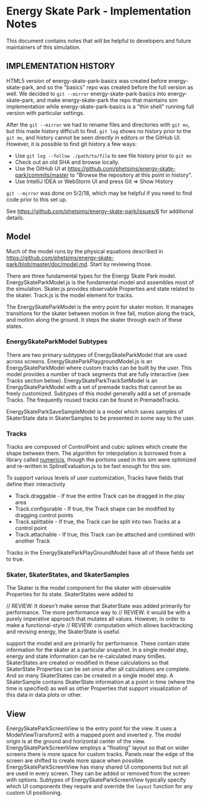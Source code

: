 # Energy Skate Park - Implementation Notes

This document contains notes that will be helpful to developers and future maintainers of this simulation.

## IMPLEMENTATION HISTORY
HTML5 version of energy-skate-park-basics was created before energy-skate-park, and so the "basics" repo was created
before the full version as well. We decided to `git --mirror` energy-skate-park-basics into energy-skate-park, and make
energy-skate-park the repo that maintains sim implementation while energy-skate-park-basics is a "thin shell" running
full version with particular settings.

After the `git --mirror` we had to rename files and directories with `git mv`, but this made history difficult to find.
`git log` shows no history prior to the `git mv`, and history cannot be seen directly in editors or the GitHub UI.
However, it is possible to find git history a few ways:
 - Use `git log --follow ./path/to/file` to see file history prior to `git mv`
 - Check out an old SHA and browse locally.
 - Use the GitHub UI at https://github.com/phetsims/energy-skate-park/commits/master to "Browse the repository at this point in history".
 - Use IntelliJ IDEA or WebStorm UI and press Git => Show History

`git --mirror` was done on 5/2/18, which may be helpful if you need to find code prior to this set up.

See https://github.com/phetsims/energy-skate-park/issues/6 for additional details.

## Model

Much of the model runs by the physical equations described in https://github.com/phetsims/energy-skate-park/blob/master/doc/model.md. Start
by reviewing those.

There are three fundamental types for the Energy Skate Park model. EnergySkateParkModel.js is the fundamental model and
assembles most of the simulation. Skater.js provides observable Properties and state related to the skater.
Track.js is the model element for tracks.

The EnergySkateParkModel is the entry point for skater motion. It manages transitions for the skater between motion
in free fall, motion along the track, and motion along the ground. It steps the skater through each of these states.

### EnergySkateParkModel Subtypes
There are two primary subtypes of EnergySkateParkModel that are used across screens. EnergySkateParkPlaygroundModel.js
is an EnergySkateParkModel where custom tracks can be built by the user. This model provides a number of track segments that are fully
interactive (see Tracks section below). EnergySkateParkTrackSetModel is an EnergySkateParkModel with a set of premade tracks that cannot be as freely customized. Subtypes of this model
generally add a set of premade Tracks. The frequently reused tracks can be found in PremadeTracks.

EnergySkateParkSaveSampleModel is a model which saves samples of SkaterState data in SkaterSamples to be presented in some way to the user.

### Tracks
Tracks are composed of ControlPoint and cubic splines which create the shape between them. The algorithm for interpolation is borrowed from a library called [numericjs](http://www.numericjs.com/),
though the portions used in this sim were optimized and re-written in SplineEvaluation.js to be fast enough for this sim.

To support various levels of user customization, Tracks have fields that define their interactivity
 * Track.draggable - If true the entire Track can be dragged in the play area
 * Track.configurable - If true, the Track shape can be modified by dragging control points
 * Track.splittable - If true, the Track can be split into two Tracks at a control point
 * Track.attachable - If true, this Track can be attached and combined with another Track

Tracks in the EnergySkateParkPlayGroundModel have all of these fields set to true.

### Skater, SkaterStates, and SkaterSamples
The Skater is the model component for the skater with observable Properties for its state.
SkaterStates were added to

// REVIEW: It doesn't make sense that SkaterState was added primarily for performance.  The more performance way to 
// REVIEW: it would be with a purely imperative approach that mutates all values.  However, in order to make a functional-style
// REVIEW: computation which allows backtracking and revising energy, the SkaterState is useful.

support the model and are primarily for performance. These contain state information for the skater at a particular snapshot.
In a single model step, energy and state information can be re-calculated many timBes. SkaterStates are created or modified in these calculations so that SkaterState Properties can be set once
after all calculations are complete. And so many SkaterStates can be created in a single model step. A SkaterSample contains SkaterState information at a point in time (where the time is specified) as well as other Properties that
support visualization of this data in data plots or other.


## View
EnergySkateParkScreenView is the entry point for the view. It uses a ModelViewTransform2 with a mapped point and inverted y.
The model origin is at the ground and horizontal center of the view. EnergySkateParkScreenView employs a "floating"
layout so that on wider screens there is more space for custom tracks. Panels near the edge of the screen are shifted
to create more space when possible. EnergySkateParkScreenView has many shared UI components but not all are used in every screen. They can be added or
removed from the screen with options. Subtypes of EnergySkateParkScreenView typically specify which UI components
they require and override the `layout` function for any custom UI positioning.

